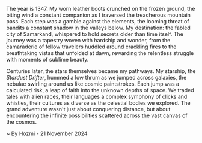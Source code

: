 
The year is 1347.  My worn leather boots crunched on the frozen ground, the biting wind a constant companion as I traversed the treacherous mountain pass.  Each step was a gamble against the elements, the looming threat of bandits a constant shadow in the valleys below.  My destination: the fabled city of Samarkand, whispered to hold secrets older than time itself.  The journey was a tapestry woven with hardship and wonder, from the camaraderie of fellow travelers huddled around crackling fires to the breathtaking vistas that unfolded at dawn, rewarding the relentless struggle with moments of sublime beauty.


Centuries later, the stars themselves became my pathways.  My starship, the *Stardust Drifter*, hummed a low thrum as we jumped across galaxies, the nebulae swirling around us like cosmic paintstrokes.  Each jump was a calculated risk, a leap of faith into the unknown depths of space. We traded tales with alien races, their languages a complex symphony of clicks and whistles, their cultures as diverse as the celestial bodies we explored.  The grand adventure wasn't just about conquering distance, but about encountering the infinite possibilities scattered across the vast canvas of the cosmos.

~ By Hozmi - 21 November 2024
